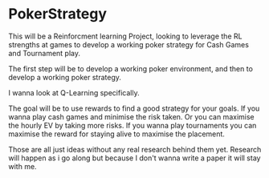 # PokerStrategy
This will be a Reinforcment learning Project, looking to leverage the RL strengths at games to develop a working poker
strategy for Cash Games and Tournament play.


The first step will be to develop a working poker environment, and then to develop a working poker strategy.

I wanna look at Q-Learning specifically.

The goal will be to use rewards to find a good strategy for your goals. If you wanna play cash games and minimise the
risk taken. Or you can maximise the hourly EV by taking more risks. If you wanna play tournaments you can maximise the 
reward for staying alive to maximise the placement. 

Those are all just ideas without any real research behind them yet. Research will happen as i go along but because I 
don't wanna write a paper it will stay with me.